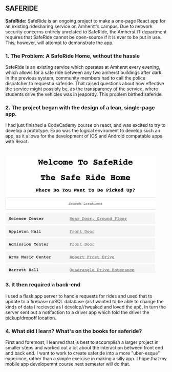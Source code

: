 ## SAFERIDE

**SafeRide:** SafeRide is an ongoing project to make a one-page React app for an existing ridesharing service on Amherst's campus. Due to network security concerns entirely unrelated to SafeRide, the Amherst IT department requires that SafeRide cannot be open-source if it is ever to be put in use. This, however, will attempt to demonstrate the app.

### 1. The Problem: A SafeRide Home, without the hassle
 
SafeRide is an existing service which operates at Amherst every evening, which allows for a safe ride between any two amherst buildings after dark. In the previous system, community members had to call the police dispatcher to request a saferide. That raised questions about how effective the service might possibly be, as the transparency of the service, where students drive the vehicles was in jeapordy. This problem birthed saferide.


### 2. The project began with the design of a lean, single-page app.

I had just finished a CodeCademy course on react, and was excited to try to develop a prototype. Expo was the logical enviroment to develop such an app, as it allows for the development of IOS and Android compatable apps with React.

```<h1>SAFERIDE</h1>
```
<img src="images/reactapp.jpeg?raw=true"/>

### 3. It then required a back-end

I used a flask app server to handle requests for rides and used that to update to a firebase noSQL database (as I wanted to be able to change the kinds of data I recieved as I develop//tweaked and loved the api). In turn the server sent out a notifaction to a driver app which told the driver the pickup/dropoff location.

### 4. What did I learn? What's on the books for saferide?

First and foremost, I leanred that is best to accomplish a larger project in smaller steps and worked out a lot about the interaction between front end and back end. I want to work to create saferide into a more "uber-esque" experince, rather than a simple exercise in making a silly app. I hope that my mobile app developemnt course next semester will do that.
